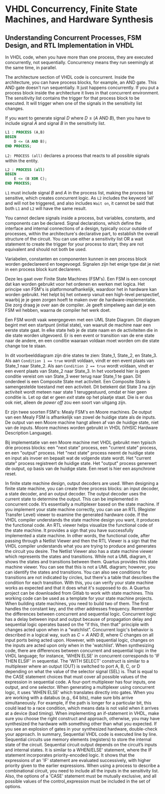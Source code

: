 # VHDL Concurrency, Finite State Machines, and Hardware Synthesis
## Understanding Concurrent Processes, FSM Design, and RTL Implementation in VHDL

In VHDL code, when you have more than one process, they are executed concurrently, not sequentially. Concurrency means they run seemingly at the same time, in parallel.

The architecture section of VHDL code is concurrent. Inside the architecture, you can have process blocks, for example, an AND gate. This AND gate doesn't run sequentially. It just happens concurrently. If you put a process block inside the architecture it lives in that concurrent environment. The sensitivity list contains the trigger for that process block to be executed. It will trigger when one of the signals in the sensitivity list changes.

If you want to generate signal $D$ where $D \le (A \text{ AND } B)$, then you have to include signal $A$ and signal $B$ in the sensitivity list.

```vhdl
L1 : PROCESS (A,B)
BEGIN
    D <= (A AND B);
END PROCESS;
```

`L2: PROCESS (all)` declares a process that reacts to all possible signals within the entity.

```vhdl
L2 : PROCESS (all)
BEGIN
    E <= (B XOR C);
END PROCESS;
```

`L1` must include signal $B$ and $A$ in the process list, making the process list sensitive, which creates concurrent logic. As `L2` includes the keyword ‘all’ and will not be triggered, and also includes `Wait on`, it cannot be said that both `L1` and `L2` will have the same result.

You cannot declare signals inside a process, but variables, constants, and components can be declared. Signal declarations, which define the interface and internal connections of a design, typically occur outside of processes, within the architecture's declarative part, to establish the overall structure of the circuit. You can use either a sensitivity list OR a wait statement to create the trigger for your process to start; they are not equivalent and should not both be used.

Variabelen, constanten en componenten kunnen in een process block worden gedeclareerd en toegevoegd. Signalen zijn het enige type dat je niet in een process block kunt declareren.

Deze les gaat over Finite State Machines (FSM's). Een FSM is een concept dat kan worden gebruikt voor het ordenen en werken met logica. Het principe van FSM's is platformonafhankelijk, waardoor het in hardware kan worden gebruikt. Het helpt bij het ontwerp vanuit een high-level perspectief, waarbij je je geen zorgen hoeft te maken over de hardware-implementatie. Die zorg draag je over aan de compiler. Je geeft simpelweg aan dat je een FSM wil hebben, waarna de compiler het werk doet.

Een FSM wordt vaak weergegeven met een UML State Diagram. Dit diagram begint met een startpunt (initial state), van waaruit de machine naar een eerste state gaat. In elke state heb je de state naam en de activiteiten die in die state worden uitgevoerd. Er is een event or transition van de ene state naar de andere, en een conditie waaraan voldaan moet worden om die state change toe te staan.

In dit voorbeelddiagram zijn drie states te zien: State_1, State_2, en State_3. Als aan `Condition 1 == true` wordt voldaan, vindt er een event plaats van State_1 naar State_2. Als aan `Condition 2 == true` wordt voldaan, vindt er een event plaats van State_2 naar State_3. In het voorbeeld hier is geen conditie vereist om van State_3 weer terug naar State_1 te gaan. Dit onderdeel is een Composite State met activiteit. Een Composite State is samengestelde toestand met een activiteit. Dit betekent dat State 3 na zijn activiteit wordt meteen naar state 1 teruggestuurd, omdat er hier geen conditie is. Let op dat er geen *exit* state op het plaatje staat. Die is er dus ook niet, alleen de *power off* zou een soort van uitgang zijn.

Er zijn twee soorten FSM's: Mealy FSM's en Moore machines. De output van een Mealy FSM is afhankelijk van zowel de huidige state als de inputs. De output van een Moore machine hangt alleen af van de huidige state, niet van de inputs. Moore machines worden gebruikt in VHDL (VHSIC Hardware Description Language).

Bij implementatie van een Moore machine met VHDL gebruikt men typisch drie process blocks: een "next state" process, een "current state" process, en een "output" process. Het "next state" process neemt de huidige state en input als invoer en bepaalt wat de volgende state wordt. Het "current state" process registreert de huidige state. Het "output" process genereert de output, op basis van de huidige state. Een reset is hier een asynchrone reset.

In finite state machine design, output decoders are used. When designing a finite state machine, you can create three process blocks: an input decoder, a state decoder, and an output decoder. The output decoder uses the current state to determine the output. This can be implemented in concurrent code. It’s essentially a multiplexer based on the state machine.
If you implement your state machine correctly, you can use an RTL (Register Transfer Level) viewer to examine the generated hardware code. If the VHDL compiler understands the state machine design you want, it produces the functional code. An RTL viewer helps visualize the functional code of the state machine. It provides a sign that you have successfully implemented a state machine. In other words, the functional code, after passing through a Netlist Viewer and then the RTL Viewer is a sign that the VHDL compiler understands what you are trying to produce and generates the circuit you desire.
The Netlist Viewer also has a state machine viewer which represents the states and transitions. While not a UML diagram, it shows the states and transitions between them. Quartus provides this state machine viewer. You can see that this is not a UML diagram; however, you can identify the states and transitions. You can also see conditions for transitions are not indicated by circles, but there's a table that describes the condition for each transition. With this, you can verify your state machine works as expected and that it does what it's supposed to do.
A Quartus project can be downloaded from Gitlab to work with state machines. This working code can be used as a template for your state machine projects. When building state machines, you need to build two of them. The first handles the constant key, and the other addresses frequency. Remember the differences between concurrent and sequential logic. Concurrent logic has a delay between input and output because of propagation delay and sequential logic operates based on the “if this, then that” principle with changes acted upon when in a “watchlist”. Concurrent logic's behavior is described in a logical way, such as $C = A \text{ AND } B$, where C changes on all input ports being acted upon. However, with sequential logic, changes on the inputs are acted upon only when in the 'watchlist'. When synthesizing code, there are differences between concurrent and sequential logic in the VHDL language; for instance, 'WHEN ELSE' in concurrent corresponds to 'IF THEN ELSIF' in sequential. The 'WITH SELECT' construct is similar to a multiplexer where an output (OUT) is switched to port A, B, C, or D depending on what the value of the selector signal (SEL) is. That is equal to the CASE statement choices that must cover all possible values of the expression in sequential code. A four-port multiplexer has four inputs, one output, and one selector. When generating a multiplexer using concurrent logic, it uses 'WHEN ELSE' which translates directly into gates. When you are working with a databus (e.g., 64 bits), make sure bits arrive simultaneously. For example, if the path is longer for a particular bit, this could lead to a race condition, which means data is not valid when it arrives at a device (bad timing). When implementing an if-statement in VHDL, make sure you choose the right construct and approach, otherwise, you may have synthesized the hardware with something other than what you expected. If you see an explosion of gates in your synthesized hardware, double-check your approach. In summary, Sequential VHDL code is executed line by line. Sequential circuits use memory elements (registers) to store the internal state of the circuit. Sequential circuit output depends on the circuit’s inputs and internal states. It is similar to a WHEN/ELSE' statement, where the IF statement incorporates priority-encoded logic. It shows that the expressions of an 'IF' statement are evaluated successively, with higher priority given to the earlier expressions. When using a process to describe a combinational circuit, you need to include all the inputs in the sensitivity list. Also, the options of a 'CASE' statement must be mutually exclusive, and all possible values of the control\_expression must be included in the set of options.
